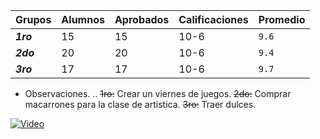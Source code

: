 | Grupos 	| Alumnos 	| Aprobados  	| Calificaciones 	| Promedio 	|
|--------	|---------	|------------	|----------------	|----------	|
| ***1ro***    	|    15   	|     15     	|      10-6      	|    `9.6`   	|
| ***2do***    	|    20   	|     20     	|      10-6      	|    `9.4`   	|
| ***3ro***    	|    17   	|     17     	|      10-6      	|    `9.7`   	|

 - Observaciones.
..
~~1ro:~~
Crear un viernes de juegos.
~~2do:~~ 
Comprar macarrones para la clase de artistica.
~~3ro:~~
Traer dulces.

[![Video](https://i.pinimg.com/736x/3d/5f/3b/3d5f3b2d57424097085f2a802ab246f5.jpg)](https://youtu.be/PIh2xe4jnpk?list=RDMMPIh2xe4jnpk)
